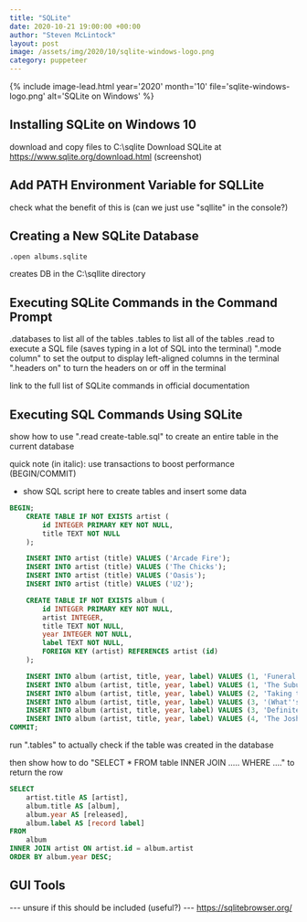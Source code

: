 ```yaml
---
title: "SQLite"
date: 2020-10-21 19:00:00 +00:00
author: "Steven McLintock"
layout: post
image: /assets/img/2020/10/sqlite-windows-logo.png
category: puppeteer
---
```


{%
    include image-lead.html
    year='2020'
    month='10'
    file='sqlite-windows-logo.png'
    alt='SQLite on Windows'
%}

## Installing SQLite on Windows 10

download and copy files to C:\sqlite
Download SQLite at https://www.sqlite.org/download.html
(screenshot)

## Add PATH Environment Variable for SQLLite

check what the benefit of this is (can we just use "sqllite" in the console?)

## Creating a New SQLite Database

```terminal
.open albums.sqlite
```

creates DB in the C:\sqllite directory

## Executing SQLite Commands in the Command Prompt

.databases to list all of the tables
.tables to list all of the tables
.read to execute a SQL file (saves typing in a lot of SQL into the terminal)
".mode column" to set the output to display left-aligned columns in the terminal
".headers on" to turn the headers on or off in the terminal

link to the full list of SQLite commands in official documentation

## Executing SQL Commands Using SQLite

show how to use ".read create-table.sql" to create an entire table in the current database

quick note (in italic): use transactions to boost performance (BEGIN/COMMIT)
- show SQL script here to create tables and insert some data

```sql
BEGIN;
    CREATE TABLE IF NOT EXISTS artist (
        id INTEGER PRIMARY KEY NOT NULL,
        title TEXT NOT NULL
    );

    INSERT INTO artist (title) VALUES ('Arcade Fire');
    INSERT INTO artist (title) VALUES ('The Chicks');
    INSERT INTO artist (title) VALUES ('Oasis');
    INSERT INTO artist (title) VALUES ('U2');

    CREATE TABLE IF NOT EXISTS album (
        id INTEGER PRIMARY KEY NOT NULL,
        artist INTEGER,
        title TEXT NOT NULL,
        year INTEGER NOT NULL,
        label TEXT NOT NULL,
        FOREIGN KEY (artist) REFERENCES artist (id)
    );

    INSERT INTO album (artist, title, year, label) VALUES (1, 'Funeral', 2004, 'Rough Trade Records');
    INSERT INTO album (artist, title, year, label) VALUES (1, 'The Suburbs', 2010, 'Merge Records');
    INSERT INTO album (artist, title, year, label) VALUES (2, 'Taking the Long Way', 2006, 'Sony Music Nashville');
    INSERT INTO album (artist, title, year, label) VALUES (3, '(What''s the Story) Morning Glory?', 1995, 'Creation Records');
    INSERT INTO album (artist, title, year, label) VALUES (3, 'Definitely Maybe', 1994, 'Creation Records');
    INSERT INTO album (artist, title, year, label) VALUES (4, 'The Joshua Tree', 1987, 'Island Records');
COMMIT;
```

run ".tables" to actually check if the table was created in the database

then show how to do "SELECT * FROM table INNER JOIN ..... WHERE ...." to return the row

```sql
SELECT
    artist.title AS [artist], 
    album.title AS [album],
    album.year AS [released],
    album.label AS [record label]
FROM
    album
INNER JOIN artist ON artist.id = album.artist
ORDER BY album.year DESC;
```

## GUI Tools
--- unsure if this should be included (useful?)
--- https://sqlitebrowser.org/